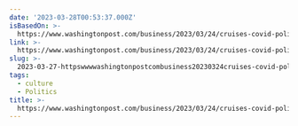 ```yaml
---
date: '2023-03-28T00:53:37.000Z'
isBasedOn: >-
  https://www.washingtonpost.com/business/2023/03/24/cruises-covid-politics/?itid=hp-more-top-stories_p002_f003
link: >-
  https://www.washingtonpost.com/business/2023/03/24/cruises-covid-politics/?itid=hp-more-top-stories_p002_f003
slug: >-
  2023-03-27-httpswwwwashingtonpostcombusiness20230324cruises-covid-politicsitidhp-more-top-storiesp002f003
tags:
  - culture
  - Politics
title: >-
  https://www.washingtonpost.com/business/2023/03/24/cruises-covid-politics/?itid=hp-more-top-stories_p002_f003
---
```


